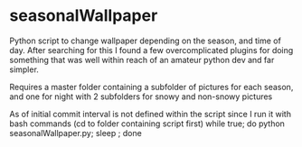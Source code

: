# seasonalWallpaper
Python script to change wallpaper depending on the season, and time of day.
After searching for this I found a few overcomplicated plugins for doing something that was well within reach of an amateur python dev and far simpler.

Requires a master folder containing a subfolder of pictures for each season, and one for night with 2 subfolders for snowy and non-snowy pictures

As of initial commit interval is not defined within the script since I run it with bash commands (cd to folder containing script first)
while true; do python seasonalWallpaper.py; sleep <interval-in-seconds>; done
